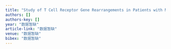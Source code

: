 ```yaml
---
title: "Study of T Cell Receptor Gene Rearrangements in Patients with Myasthenia Gravis"
authors: []
authors-key: []
year: "数据暂缺"
article-link: "数据暂缺"
venue: "数据暂缺"
bibex: "数据暂缺"
---
```

